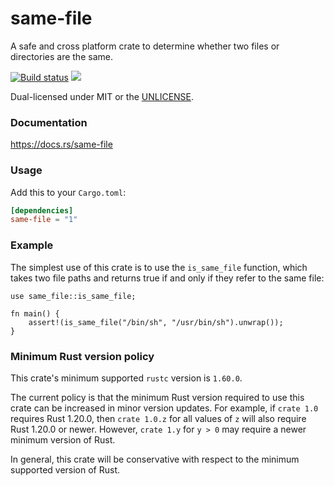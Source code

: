 same-file
=========
A safe and cross platform crate to determine whether two files or directories
are the same.

[![Build status](https://github.com/BurntSushi/same-file/workflows/ci/badge.svg)](https://github.com/BurntSushi/same-file/actions)
[![](http://meritbadge.herokuapp.com/same-file)](https://crates.io/crates/same-file)

Dual-licensed under MIT or the [UNLICENSE](http://unlicense.org).

### Documentation

https://docs.rs/same-file

### Usage

Add this to your `Cargo.toml`:

```toml
[dependencies]
same-file = "1"
```

### Example

The simplest use of this crate is to use the `is_same_file` function, which
takes two file paths and returns true if and only if they refer to the same
file:

```rust,no_run
use same_file::is_same_file;

fn main() {
    assert!(is_same_file("/bin/sh", "/usr/bin/sh").unwrap());
}
```

### Minimum Rust version policy

This crate's minimum supported `rustc` version is `1.60.0`.

The current policy is that the minimum Rust version required to use this crate
can be increased in minor version updates. For example, if `crate 1.0` requires
Rust 1.20.0, then `crate 1.0.z` for all values of `z` will also require Rust
1.20.0 or newer. However, `crate 1.y` for `y > 0` may require a newer minimum
version of Rust.

In general, this crate will be conservative with respect to the minimum
supported version of Rust.
